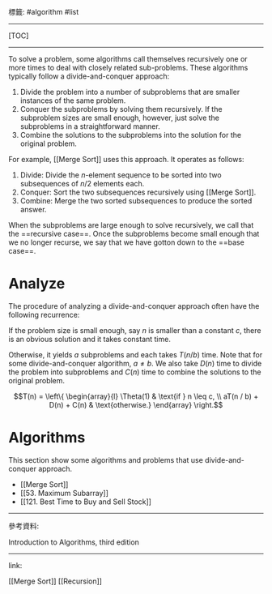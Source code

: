 標籤: #algorithm #list 

---

[TOC]

---

To solve a problem, some algorithms call themselves recursively one or more times to deal with closely related sub-problems. These algorithms typically follow a divide-and-conquer approach:

1. Divide the problem into a number of subproblems that are smaller instances of the same problem.
2. Conquer the subproblems by solving them recursively. If the subproblem sizes are small enough, however, just solve the subproblems in a straightforward manner.
3. Combine the solutions to the subproblems into the solution for the original problem.

For example, [[Merge Sort]] uses this approach. It operates as follows:

1. Divide: Divide the $n$-element sequence to be sorted into two subsequences of $n / 2$ elements each.
2. Conquer: Sort the two subsequences recursively using [[Merge Sort]].
3. Combine: Merge the two sorted subsequences to produce the sorted answer.

When the subproblems are large enough to solve recursively, we call that the ==recursive case==. Once the subproblems become small enough that we no longer recurse, we say that we have gotton down to the ==base case==.

# Analyze

The procedure of analyzing a divide-and-conquer approach often have the following recurrence:

If the problem size is small enough, say $n$ is smaller than a constant $c$, there is an obvious solution and it takes constant time.

Otherwise, it yields $a$ subproblems and each takes $T(n/b)$ time. Note that for some divide-and-conquer algorithm, $a \neq b$. We also take $D(n)$ time to divide the problem into subproblems and $C(n)$ time to combine the solutions to the original problem.


$$T(n) = 
\left\{
	\begin{array}{l}
		\Theta(1) & \text{if } n \leq c, \\
		aT(n / b) + D(n) + C(n) & \text{otherwise.}
	\end{array}
\right.$$

# Algorithms

This section show some algorithms and problems that use divide-and-conquer approach.

- [[Merge Sort]]
- [[53. Maximum Subarray]]
- [[121. Best Time to Buy and Sell Stock]]

---

參考資料:

Introduction to Algorithms, third edition

---

link:

[[Merge Sort]]
[[Recursion]]